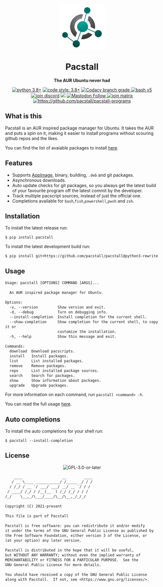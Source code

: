 <p align="center">
    <a href="https://github.com/pacstall/pacstall"><img align="center" height="150" src="https://raw.githubusercontent.com/pacstall/website/master/client/public/pacstall.svg" alt="Pacstall Logo" /></a>
</p>
<h1 align="center">Pacstall</h1>
<p align="center"><b>The AUR Ubuntu never had</b></p>

<p align="center">
    <!-- Programming info -->
    <a href="https://www.python.org/"><img alt="python 3.8+" src="https://img.shields.io/badge/python-3.8%2B-306998?logo=python&logoColor=white&style=for-the-badge" /></a>
    <a href="https://github.com/psf/black"><img alt="code style: 3.8+" src="https://img.shields.io/badge/code%20style-black-black?style=for-the-badge" /></a>
    <a href="https://www.codacy.com/gh/pacstall/pacstall/dashboard?utm_source=github.com&amp;utm_medium=referral&amp;utm_content=pacstall/pacstall&amp;utm_campaign=Badge_Grade">
        <img alt="Codacy branch grade" src="https://img.shields.io/codacy/grade/3c7e992f7e464b16919b7d57e524c997/python3-rewrite?logo=codacy&style=for-the-badge" />
    </a>
    <a href="https://www.gnu.org/software/bash"><img alt="bash v5" src="https://img.shields.io/badge/bash-v5-chateauGreen?logo=gnubash&logoColor=white&style=for-the-badge" /></a>
    <br />
    <!-- Social -->
    <a href="https://discord.gg/yzrjXJV6K8"><img alt="join discord" src="https://img.shields.io/discord/839818021207801878?color=5865F2&label=Discord&logo=discord&logoColor=FFFFFF&style=for-the-badge" /></a>
    <a href="https://reddit.com/r/pacstall"><img src="https://img.shields.io/reddit/subreddit-subscribers/pacstall?label=Reddit&color=FF4301&style=for-the-badge&logo=reddit&logoColor=FFFFFF" loading="lazy" /></a>
    <a href="https://social.linux.pizza/web/@pacstall">
        <img alt="Mastodon Follow" src="https://img.shields.io/mastodon/follow/107278715447740005?color=3088d4&domain=https%3A%2F%2Fsocial.linux.pizza&label=Mastodon&logo=mastodon&logoColor=white&style=for-the-badge" loading="lazy" />
    </a>
    <a href="https://matrix.to/#/#pacstall:matrix.org"><img alt="join matrix" src="https://img.shields.io/matrix/pacstall:matrix.org?color=888888&label=Matrix&logo=Matrix&style=for-the-badge" /></a>
    <br />
    <!-- Link to the programs repository -->
    <a href="https://github.com/pacstall/pacstall-programs">
        <img alt="https://github.com/pacstall/pacstall-programs" src="https://img.shields.io/github/commit-activity/m/pacstall/pacstall-programs?style=for-the-badge&label=programs%20repo%20activity" />
    </a>
</p>

## What is this

Pacstall is an AUR inspired package manager for Ubuntu. It takes the AUR and
puts a spin on it, making it easier to install programs without scouring github
repos and the likes.

You can find the list of avaiable packages to install
[here](https://github.com/pacstall/pacstall-programs/tree/master/packages).

## Features

* Supports [AppImage](https://appimage.org), binary, building, `.deb` and git
  packages.
* Asynchronous downloads.
* Auto update checks for git packages, so you always get the latest build of
  your favourite program off the latest commit by the developer.
* Track multiple pacscript sources, instead of just the official one.
* Completions available for `bash`,`fish`,`powershell`,`pwsh` and `zsh`.

## Installation

To install the latest release run:

```console
$ pip install pacstall
```

To install the latest development build run:

```console
$ pip install git+https://github.com/pacstall/pacstall@python3-rewrite
```

## Usage

```console
Usage: pacstall [OPTIONS] COMMAND [ARGS]...

  An AUR inspired package manager for Ubuntu.

Options:
  -v, --version         Show version and exit.
  -d, --debug           Turn on debugging info.
  --install-completion  Install completion for the current shell.
  --show-completion     Show completion for the current shell, to copy it or
                        customize the installation.
  -h, --help            Show this message and exit.

Commands:
  download  Download pacscripts.
  install   Install packages.
  list      List installed packages.
  remove    Remove packages.
  repo      List installed package sources.
  search    Search for packages.
  show      Show information about packages.
  upgrade   Upgrade packages.
```

For more information on each command, run `pacstall <command> -h`.

You can read the full usage
[here](https://github.com/pacstall/pacstall/wiki/Pacstall-2.0-Usage).

## Auto completions

To install the auto completions for your shell run:

```console
$ pacstall --install-completion
```

## License

<p align="center"><img alt="GPL-3.0-or-later" height="100" src="https://www.gnu.org/graphics/gplv3-or-later.svg" /></p>

```monospace
    ____                  __        ____
   / __ \____ ___________/ /_____ _/ / /
  / /_/ / __ `/ ___/ ___/ __/ __ `/ / /
 / ____/ /_/ / /__(__  ) /_/ /_/ / / /
/_/    \__,_/\___/____/\__/\__,_/_/_/

Copyright (C) 2021-present

This file is part of Pacstall

Pacstall is free software: you can redistribute it and/or modify
it under the terms of the GNU General Public License as published by
the Free Software Foundation, either version 3 of the License, or
(at your option) any later version.

Pacstall is distributed in the hope that it will be useful,
but WITHOUT ANY WARRANTY; without even the implied warranty of
MERCHANTABILITY or FITNESS FOR A PARTICULAR PURPOSE.  See the
GNU General Public License for more details.

You should have received a copy of the GNU General Public License
along with Pacstall.  If not, see <https://www.gnu.org/licenses/>.
```
